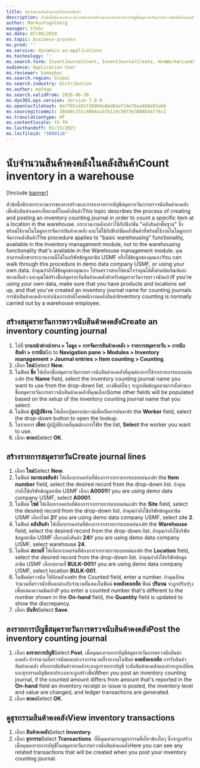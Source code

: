 ```yaml
---
title: นับจำนวนสินค้าคงคลังในคลังสินค้า
description: หัวข้อนี้อธิบายกระบวนการของการสร้างและการลงรายการบัญชีสมุดรายวันการตรวจนับสินค้าคงคลัง เพื่อนับสินค้าเฉพาะที่สถานที่ในคลังสินค้า
author: MarkusFogelberg
manager: tfehr
ms.date: 07/09/2019
ms.topic: business-process
ms.prod: ''
ms.service: dynamics-ax-applications
ms.technology: ''
ms.search.form: InventJournalCount, InventJournalCreate, HcmWorkerLookUp, InventItemIdLookupSimple, InventLocationIdLookup, WMSLocationIdLookup, InventTrans
audience: Application User
ms.reviewer: kamaybac
ms.search.region: Global
ms.search.industry: Distribution
ms.author: mafoge
ms.search.validFrom: 2016-06-30
ms.dyn365.ops.version: Version 7.0.0
ms.openlocfilehash: 0a7f85cb91f36004a6bd6da714e7baa460a83a66
ms.sourcegitcommit: 38d40c331c8894acb7b119c5073e3088b54776c1
ms.translationtype: HT
ms.contentlocale: th-TH
ms.lasthandoff: 01/15/2021
ms.locfileid: "5000116"
---
```

# <a name="count-inventory-in-a-warehouse"></a><span data-ttu-id="581d0-103">นับจำนวนสินค้าคงคลังในคลังสินค้า</span><span class="sxs-lookup"><span data-stu-id="581d0-103">Count inventory in a warehouse</span></span>

[!include [banner](../../includes/banner.md)]

<span data-ttu-id="581d0-104">หัวข้อนี้อธิบายกระบวนการของการสร้างและการลงรายการบัญชีสมุดรายวันการตรวจนับสินค้าคงคลัง เพื่อนับสินค้าเฉพาะที่สถานที่ในคลังสินค้า</span><span class="sxs-lookup"><span data-stu-id="581d0-104">This topic describes the process of creating and posting an inventory counting journal in order to count a specific item at a location in the warehouse.</span></span> <span data-ttu-id="581d0-105">กระบวนงานดังกล่าวใช้กับฟังก์ชัน "คลังสินค้าพื้นฐาน" ซึ่งพร้อมใช้งานในโมดูลการจัดการสินค้าคงคลัง และไม่ใช้กับฟังก์ชันคลังสินค้าที่พร้อมใช้งานในโมดูลการจัดการคลังสินค้า</span><span class="sxs-lookup"><span data-stu-id="581d0-105">The procedure applies to "basic warehousing" functionality, available in the Inventory management module, not to the warehousing functionality that's available in the Warehouse management module.</span></span> <span data-ttu-id="581d0-106">คุณสามารถศึกษากระบวนงานนี้ได้ในบริษัทข้อมูลสาธิต USMF หรือใช้ข้อมูลของคุณเอง</span><span class="sxs-lookup"><span data-stu-id="581d0-106">You can walk through this procedure in demo data company USMF, or using your own data.</span></span> <span data-ttu-id="581d0-107">ถ้าคุณกำลังใช้ข้อมูลของคุณเอง โปรดตรวจสอบให้แน่ใจว่าคุณได้ตั้งค่าผลิตภัณฑ์และสถานที่แล้ว และคุณได้สร้างชื่อสมุดรายวันสินค้าคงคลังสำหรับสมุดรายวันการตรวจนับแล้ว</span><span class="sxs-lookup"><span data-stu-id="581d0-107">If you're using your own data, make sure that you have products and locations set up, and that you've created an inventory journal name for counting journals.</span></span> <span data-ttu-id="581d0-108">การนับสินค้าคงคลังจะดำเนินการปกติโดยพนักงานคลังสินค้า</span><span class="sxs-lookup"><span data-stu-id="581d0-108">Inventory counting is normally carried out by a warehouse employee.</span></span>


## <a name="create-an-inventory-counting-journal"></a><span data-ttu-id="581d0-109">สร้างสมุดรายวันการตรวจนับสินค้าคงคลัง</span><span class="sxs-lookup"><span data-stu-id="581d0-109">Create an inventory counting journal</span></span>
1. <span data-ttu-id="581d0-110">ไปที่ **บานหน้าต่างนำทาง > โมดูล > การจัดการสินค้าคงคลัง > รายการสมุดรายวัน > การนับสินค้า > การนับ**</span><span class="sxs-lookup"><span data-stu-id="581d0-110">Go to **Navigation pane > Modules > Inventory management > Journal entries > Item counting > Counting**.</span></span>
2. <span data-ttu-id="581d0-111">เลือก **ใหม่**</span><span class="sxs-lookup"><span data-stu-id="581d0-111">Select **New**.</span></span>
3. <span data-ttu-id="581d0-112">ในฟิลด์ **ชื่อ** ให้เลือกชื่อสมุดรายวันการตรวจนับสินค้าคงคลังที่คุณต้องการใช้จากรายการแบบหล่นลง</span><span class="sxs-lookup"><span data-stu-id="581d0-112">In the **Name** field, select the inventory counting journal name you want to use from the drop-down list.</span></span> <span data-ttu-id="581d0-113">บางฟิลด์อื่นๆ จะถูกเติมข้อมูลตามการตั้งค่าของชื่อสมุดรายวันการตรวจนับสินค้าคงคลังที่คุณเลือก</span><span class="sxs-lookup"><span data-stu-id="581d0-113">Some other fields will be populated based on the setup of the inventory counting journal name that you select.</span></span>  
4. <span data-ttu-id="581d0-114">ในฟิลด์ **ผู้ปฏิบัติงาน** ให้เลือกปุ่มดรอปดาวน์เพื่อเปิดการค้นหา</span><span class="sxs-lookup"><span data-stu-id="581d0-114">In the **Worker** field, select the drop-down button to open the lookup.</span></span>
5. <span data-ttu-id="581d0-115">ในรายการ **เลือก** ผู้ปฏิบัติงานที่คุณต้องการใช้</span><span class="sxs-lookup"><span data-stu-id="581d0-115">In the list, **Select** the worker you want to use.</span></span>
6. <span data-ttu-id="581d0-116">เลือก **ตกลง**</span><span class="sxs-lookup"><span data-stu-id="581d0-116">Select **OK**.</span></span>

## <a name="create-journal-lines"></a><span data-ttu-id="581d0-117">สร้างรายการสมุดรายวัน</span><span class="sxs-lookup"><span data-stu-id="581d0-117">Create journal lines</span></span>
1. <span data-ttu-id="581d0-118">เลือก **ใหม่**</span><span class="sxs-lookup"><span data-stu-id="581d0-118">Select **New**.</span></span>
2. <span data-ttu-id="581d0-119">ในฟิลด์ **หมายเลขสินค้า** ให้เลือกเรกคอร์ดที่ต้องการจากรายการแบบหล่นลง</span><span class="sxs-lookup"><span data-stu-id="581d0-119">In the **Item number** field, select the desired record from the drop-down list.</span></span> <span data-ttu-id="581d0-120">ถ้าคุณกำลังใช้บริษัทข้อมูลสาธิต USMF เลือก **A0001**</span><span class="sxs-lookup"><span data-stu-id="581d0-120">If you are using demo data company USMF, select **A0001**.</span></span>  
3. <span data-ttu-id="581d0-121">ในฟิลด์ **ไซต์** ให้เลือกเรกคอร์ดที่ต้องการจากรายการแบบหล่นลง</span><span class="sxs-lookup"><span data-stu-id="581d0-121">In the **Site** field, select the desired record from the drop-down list.</span></span> <span data-ttu-id="581d0-122">ถ้าคุณกำลังใช้บริษัทข้อมูลสาธิต USMF เลือกไซต์ **2**</span><span class="sxs-lookup"><span data-stu-id="581d0-122">If you are using demo data company USMF, select site **2**.</span></span>
4. <span data-ttu-id="581d0-123">ในฟิลด์ **คลังสินค้า** ให้เลือกเรกคอร์ดที่ต้องการจากรายการแบบหล่นลง</span><span class="sxs-lookup"><span data-stu-id="581d0-123">In the **Warehouse** field, select the desired record from the drop-down list.</span></span> <span data-ttu-id="581d0-124">ถ้าคุณกำลังใช้บริษัทข้อมูลสาธิต USMF เลือกคลังสินค้า **24**</span><span class="sxs-lookup"><span data-stu-id="581d0-124">If you are using demo data company USMF, select warehouse **24**.</span></span>  
5. <span data-ttu-id="581d0-125">ในฟิลด์ **สถานที่** ให้เลือกเรกคอร์ดที่ต้องการจากรายการแบบหล่นลง</span><span class="sxs-lookup"><span data-stu-id="581d0-125">In the **Location** field, select the desired record from the drop-down list.</span></span> <span data-ttu-id="581d0-126">ถ้าคุณกำลังใช้บริษัทข้อมูลสาธิต USMF เลือกสถานที่ **BULK-001**</span><span class="sxs-lookup"><span data-stu-id="581d0-126">If you are using demo data company USMF, select location **BULK-001**.</span></span>  
6. <span data-ttu-id="581d0-127">ในฟิลด์ตรวจนับ ให้ป้อนตัวเลข</span><span class="sxs-lookup"><span data-stu-id="581d0-127">In the Counted field, enter a number.</span></span> <span data-ttu-id="581d0-128">ถ้าคุณป้อนจำนวนที่ตรวจนับที่แตกต่างกับจำนวนที่แสดงในฟิลด์ **คงคลังคงเหลือ** ฟิลด์ **ปริมาณ** จะถูกปรับปรุงเพื่อแสดงความขัดแย้ง</span><span class="sxs-lookup"><span data-stu-id="581d0-128">If you enter a counted number that's different to the number shown in the **On-hand** field, the **Quantity** field is updated to show the discrepancy.</span></span>  
7. <span data-ttu-id="581d0-129">เลือก **บันทึก**</span><span class="sxs-lookup"><span data-stu-id="581d0-129">Select **Save**.</span></span>

## <a name="post-the-inventory-counting-journal"></a><span data-ttu-id="581d0-130">ลงรายการบัญชีสมุดรายวันการตรวจนับสินค้าคงคลัง</span><span class="sxs-lookup"><span data-stu-id="581d0-130">Post the inventory counting journal</span></span>
1. <span data-ttu-id="581d0-131">เลือก **ลงรายการบัญชี**</span><span class="sxs-lookup"><span data-stu-id="581d0-131">Select **Post**.</span></span> <span data-ttu-id="581d0-132">เมื่อคุณลงรายการบัญชีสมุดรายวันการตรวจนับสินค้าคงคลัง ถ้าจำนวนที่ตรวจนับแตกต่างจากจำนวนที่รายงานในฟิลด์ **คงคลังคงเหลือ** การรับสินค้าสินค้าคงคลัง หรือการตัดสินค้าจากคลังจะลงถูกรายการบัญชี ระดับสินค้าคงคลังและค่าจะถูกเปลี่ยน และธุรกรรมบัญชีแยกประเภทจะถูกสร้างขึ้น</span><span class="sxs-lookup"><span data-stu-id="581d0-132">When you post an inventory counting journal, if the counted amount differs from amount that's reported in the **On-hand** field an inventory receipt or issue is posted, the inventory level and value are changed, and ledger transactions are generated.</span></span>
2. <span data-ttu-id="581d0-133">เลือก **ตกลง**</span><span class="sxs-lookup"><span data-stu-id="581d0-133">Select **OK**.</span></span>

## <a name="view-inventory-transactions"></a><span data-ttu-id="581d0-134">ดูธุรกรรมสินค้าคงคลัง</span><span class="sxs-lookup"><span data-stu-id="581d0-134">View inventory transactions</span></span>
1. <span data-ttu-id="581d0-135">เลือก **สินค้าคงคลัง**</span><span class="sxs-lookup"><span data-stu-id="581d0-135">Select **Inventory**.</span></span>
2. <span data-ttu-id="581d0-136">เลือก **ธุรกรรม**</span><span class="sxs-lookup"><span data-stu-id="581d0-136">Select **Transactions**.</span></span> <span data-ttu-id="581d0-137">ที่นี่คุณสามารถดูธุรกรรมที่เกี่ยวข้องใดๆ ซึ่งจะถูกสร้างเมื่อคุณลงรายการบัญชีในสมุดรายวันการตรวจนับสินค้าคงคลัง</span><span class="sxs-lookup"><span data-stu-id="581d0-137">Here you can see any related transactions that will be created when you post your inventory counting journal.</span></span>   

